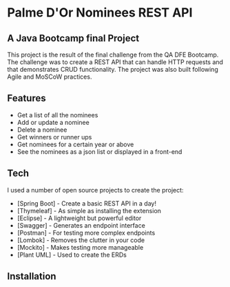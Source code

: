 # Palme D'Or Nominees REST API
## A Java Bootcamp final Project

This project is the result of the final challenge from the QA DFE Bootcamp. The challenge was to create a REST API that can handle HTTP requests and that demonstrates CRUD functionality. The project was also built following Agile and MoSCoW practices. 


## Features

- Get a list of all the nominees 
- Add or update a nominee
- Delete a nominee
- Get winners or runner ups
- Get nominees for a certain year or above
- See the nominees as a json list or displayed in a front-end


## Tech


I used a number of open source projects to create the project:

- [Spring Boot] - Create a basic REST API in a day!
- [Thymeleaf] - As simple as installing the extension
- [Eclipse] - A lightweight but powerful editor
- [Swagger] - Generates an endpoint interface
- [Postman] - For testing more complex endpoints
- [Lombok] - Removes the clutter in your code
- [Mockito] - Makes testing more manageable
- [Plant UML] - Used to create the ERDs


## Installation
